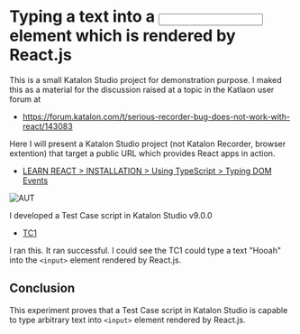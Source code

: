 # Typing a text into a <input> element which is rendered by React.js

This is a small Katalon Studio project for demonstration purpose.
I maked this as a material for the discussion raised at a topic in the Katlaon user forum at

- https://forum.katalon.com/t/serious-recorder-bug-does-not-work-with-react/143083

Here I will present a Katalon Studio project (not Katalon Recorder, browser extention) that target a public URL which provides React apps in action.

- [LEARN REACT > INSTALLATION > Using TypeScript > Typing DOM Events](https://react.dev/learn/typescript#typing-dom-events)

![AUT](https://kazurayam.github.io/ReactInputField/images/AUT.png)

I developed a Test Case script in Katalon Studio v9.0.0

- [TC1](./Scripts/TC1/Script1724447592246.groovy)

I ran this. It ran successful. I could see the TC1 could type a text "Hooah" into the `<input>` element rendered by React.js.

## Conclusion

This experiment proves that a Test Case script in Katalon Studio is capable to type arbitrary text into `<input>` element rendered by React.js.




